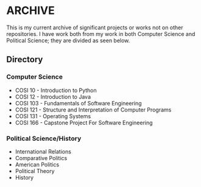 # ARCHIVE

This is my current archive of significant projects or works not on other repositories. I have work both from my work in both Computer Science and Political Science; they are divided as seen below.

## Directory
### Computer Science
- COSI 10 - Introduction to Python
- COSI 12 - Introduction to Java
- COSI 103 - Fundamentals of Software Engineering
- COSI 121 - Structure and Interpretation of Computer Programs
- COSI 131 - Operating Systems
- COSI 166 - Capstone Project For Software Engineering

### Political Science/History
- International Relations
- Comparative Politics
- American Politics
- Political Theory
- History
